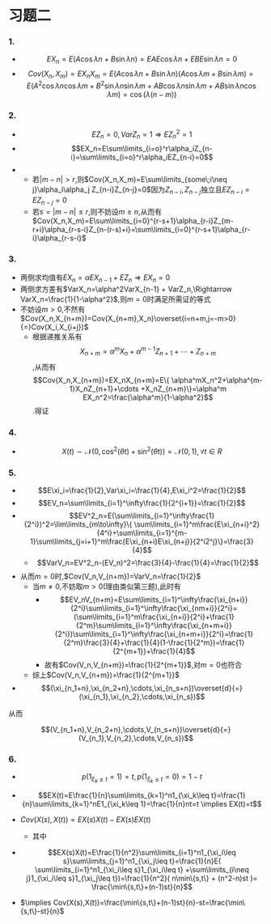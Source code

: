 # 习题二

### 1.
- $$EX_n=E(A\cos\lambda n+B\sin\lambda n)=EAE\cos\lambda n+EBE\sin\lambda n=0$$
- $$Cov(X_n,X_m)=EX_nX_m=E(A\cos\lambda n+B\sin\lambda n)(A\cos\lambda m+B\sin\lambda m)=E( A^2\cos\lambda n\cos\lambda m+B^2\sin\lambda n\sin\lambda m + AB\cos\lambda n\sin\lambda m+AB\sin\lambda n\cos\lambda m )=\cos(\lambda(n-m))$$

### 2.
- $$EZ_n=0,VarZ_n=1\Rightarrow EZ_n^2=1$$
- $$EX_n=E\sum\limits_{i=o}^r\alpha_iZ_{n-i}=\sum\limits_{i=o}^r\alpha_iEZ_{n-i}=0$$
- 
  - 若$|m-n|>r$,则$Cov(X_n,X_m)=E\sum\limits_{some\;i\neq j}\alpha_i\alpha_j Z_{n-i}Z_{n-j}=0$因为$Z_{n-i},Z_{n-j}$独立且$EZ_{n-i}=EZ_{n-j}=0$
  - 若$s=|m-n|\leq r$,则不妨设$m\geq n$,从而有$Cov(X_n,X_m)=E\sum\limits_{i=0}^{r-s+1}\alpha_{r-i}Z_{m-r+i}\alpha_{r-s-i}Z_{n-(r-s)+i}=\sum\limits_{i=0}^{r-s+1}\alpha_{r-i}\alpha_{r-s-i}$

### 3.
- 两侧求均值有$EX_n=\alpha EX_{n-1}+EZ_n\Rightarrow EX_n=0$
- 两侧求方差有$VarX_n=\alpha^2VarX_{n-1} + VarZ_n,\Rightarrow VarX_n=\frac{1}{1-\alpha^2}$,则$m=0$时满足所需证的等式
- 不妨设$m>0,$不然有$Cov(X_n,X_{n+m})=Cov(X_{n+m},X_n)\overset{i=n+m,j=-m>0}{=}Cov(X_i,X_{i+j})$
  - 根据递推关系有 $$X_{n+m}=\alpha^mX_n+\alpha^{m-1}Z_{n+1}+\cdots+Z_{n+m}$$,从而有 $$Cov(X_n,X_{n+m})=EX_nX_{n+m}=E\{ \alpha^mX_n^2+\alpha^{m-1}X_nZ_{n+1}+\cdots +X_nZ_{n+m}\}=\alpha^m EX_n^2=\frac{\alpha^m}{1-\alpha^2}$$.得证

### 4.
- $$X(t)\sim \mathcal{N}(0,\cos^2(\theta t)+\sin^2(\theta t))=\mathcal{N}(0,1),\forall t\in R$$

### 5.
- $$E\xi_i=\frac{1}{2},Var\xi_i=\frac{1}{4},E\xi_i^2=\frac{1}{2}$$
- $$EV_n=\sum\limits_{i=1}^\infty\frac{1}{2^{i+1}}=\frac{1}{2}$$
- $$EV^2_n=E(\sum\limits_{i=1}^\infty\frac{1}{2^i})^2=\lim\limits_{m\to\infty}\{ \sum\limits_{i=1}^m\frac{E\xi_{n+i}^2}{4^i}+\sum\limits_{i=1}^{m-1}\sum\limits_{j=i+1}^m\frac{E\xi_{n+i}E\xi_{n+j}}{2^i2^j}\}=\frac{3}{4}$$
  - $$VarV_n=EV^2_n-(EV_n)^2=\frac{3}{4}-\frac{1}{4}=\frac{1}{2}$$
- 从而$m=0$时,$Cov(V_n,V_{n+m})=VarV_n=\frac{1}{2}$
  -  当$m\neq 0$,不妨取$m>0$(理由类似第三题),此时有
     -  $$EV_nV_{n+m}=E\sum\limits_{i=1}^\infty\frac{\xi_{n+i}}{2^i}\sum\limits_{i=1}^\infty\frac{\xi_{nm+i}}{2^i}=(\sum\limits_{i=1}^m\frac{\xi_{n+i}}{2^i}+\frac{1}{2^m}\sum\limits_{i=1}^\infty\frac{\xi_{n+m+i}}{2^i})\sum\limits_{i=1}^\infty\frac{\xi_{n+m+i}}{2^i}=\frac{1}{2^m}\frac{3}{4}+\frac{1}{4}(1-\frac{1}{2^m})=\frac{1}{2^{m+1}}+\frac{1}{4}$$
     -  故有$Cov(V_n,V_{n+m})=\frac{1}{2^{m+1}}$,对$m=0$也符合
  - 综上$Cov(V_n,V_{n+m})=\frac{1}{2^{m+1}}$
- $$(\xi_{n_1+n},\xi_{n_2+n},\cdots,\xi_{n_s+n})\overset{d}{=}(\xi_{n_1},\xi_{n_2},\cdots,\xi_{n_s})$$

从而

$$(V_{n_1+n},V_{n_2+n},\cdots,V_{n_s+n})\overset{d}{=}(V_{n_1},V_{n_2},\cdots,V_{n_s})$$

### 6.
- $$p(1_{\xi_k\leq t}=1)=t,p(1_{\xi_k\leq t}=0)=1-t$$

- $$EX(t)=E\frac{1}{n}\sum\limits_{k=1}^n1_{\xi_k\leq t}=\frac{1}{n}\sum\limits_{k=1}^nE1_{\xi_k\leq 1}=\frac{1}{n}nt=t \implies EX(t)=t$$

- $Cov(X(s),X(t))=EX(s)X(t)-EX(s)EX(t)$

    - 其中
 
 - $$EX(s)X(t)=E\frac{1}{n^2}\sum\limits_{i=1}^n1_{\xi_i\leq s}\sum\limits_{j=1}^n1_{\xi_j\leq t}=\frac{1}{n}E( \sum\limits_{i=1}^n1_{\xi_i\leq s}1_{\xi_i\leq t} +\sum\limits_{i\neq j}1_{\xi_i\leq s}1_{\xi_j\leq t})=\frac{1}{n^2}( n\min\{s,t\} + (n^2-n)st )= \frac{\min\{s,t\}+(n-1)st}{n}$$
  - $\implies Cov(X(s),X(t))=\frac{\min\{s,t\}+(n-1)st}{n}-st=\frac{\min\{s,t\}-st}{n}$
